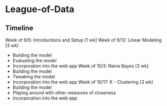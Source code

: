 # League-of-Data

## Timeline
Week of 9/5: Introductions and Setup [1 wk]
Week of 9/12: Linear Modeling [3 wk]
  - Building the model
  - Evaluating the model
  - Incorporation into the web app
Week of 10/3: Naive Bayes [3 wk]
  - Building the model
  - Tweaking the model
  - Incorporation into the web app
Week of 10/17: K - Clustering [3 wk]
  - Building the model
  - Playing around with other measures of closeness
  - Incorporation into the web app
